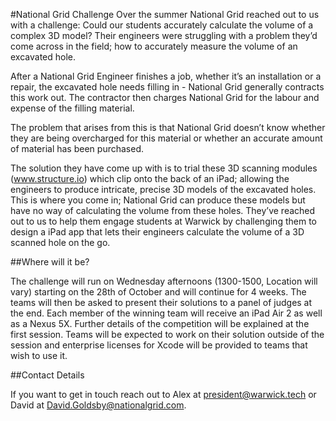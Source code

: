 #National Grid Challenge
Over the summer National Grid reached out to us with a challenge: Could our
students accurately calculate the volume of a complex 3D model?
Their engineers were struggling with a problem they’d come across in the field;
how to accurately measure the volume of an excavated hole.

After a National Grid Engineer finishes a
job, whether it’s an installation or a repair,
the excavated hole needs filling in -
National Grid generally contracts this
work out. The contractor then charges
National Grid for the labour and expense
of the filling material.

The problem that arises from this is that
National Grid doesn’t know whether they
are being overcharged for this material or
whether an accurate amount of material
has been purchased.

The solution they have come up with is to trial these 3D scanning modules
(www.structure.io) which clip onto the back of an iPad; allowing the engineers to
produce intricate, precise 3D models of the excavated holes.
This is where you come in; National Grid can produce these models but have no
way of calculating the volume from these holes. They’ve reached out to us to help
them engage students at Warwick by challenging them to design a iPad app that
lets their engineers calculate the volume of a 3D scanned hole on the go.

##Where will it be?

The challenge will run on Wednesday afternoons (1300-1500, Location will vary) starting on the 28th of October and will continue for 4 weeks. The teams
will then be asked to present their solutions to a panel of judges at the end. Each
member of the winning team will receive an iPad Air 2 as well as a Nexus 5X.
Further details of the competition will be explained at the first session. Teams will
be expected to work on their solution outside of the session and enterprise
licenses for Xcode will be provided to teams that wish to use it.

##Contact Details

If you want to get in touch reach out to Alex at president@warwick.tech or David at David.Goldsby@nationalgrid.com.
